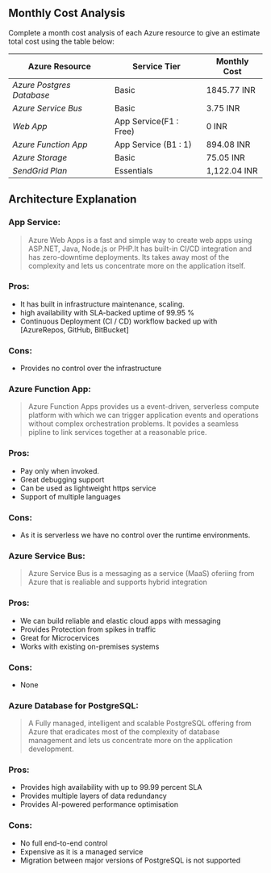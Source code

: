 
## Monthly Cost Analysis
Complete a month cost analysis of each Azure resource to give an estimate total cost using the table below:

| Azure Resource | Service Tier | Monthly Cost |
| ------------ | ------------ | ------------ |
| *Azure Postgres Database* |  Basic   |   1845.77 INR       |
| *Azure Service Bus*   |    Basic     |     3.75 INR         |
| *Web App*   |    App Service(F1 : Free)     |     0 INR         |
| *Azure Function App*   | App Service (B1 : 1)        |     894.08 INR         |
| *Azure Storage*   | Basic        |     75.05 INR         |
| *SendGrid Plan*   | Essentials        |     1,122.04 INR         |

## Architecture Explanation

### App Service:
>Azure Web Apps is a fast and simple way to create web apps using ASP.NET, Java, Node.js or PHP.It has built-in CI/CD integration and has zero-downtime deployments. Its takes away most of the complexity and lets us concentrate more on the application itself.
### Pros:
- It has built in infrastructure maintenance, scaling.
- high availability with SLA-backed uptime of 99.95 %
- Continuous Deployment (CI / CD) workflow backed up with [AzureRepos, GitHub, BitBucket]
### Cons:
- Provides no control over the infrastructure 

### Azure  Function App:
>Azure Function Apps provides us a event-driven, serverless compute platform with which we can trigger application events and operations without complex orchestration problems. It povides a seamless pipline to link services together at a reasonable price.

### Pros:
- Pay only when invoked.
- Great debugging support
- Can be used as lightweight https service
- Support of multiple languages
### Cons:
- As it is serverless we have no control over the runtime environments.

### Azure Service Bus: 
>Azure Service Bus is a messaging as a service (MaaS) oferiing from Azure that is realiable and supports hybrid integration 

### Pros:
- We can build reliable and elastic cloud apps with messaging
- Provides Protection from spikes in traffic
- Great for Microcervices 
- Works with  existing on-premises systems 
### Cons:
- None
### Azure Database for PostgreSQL:
> A Fully managed, intelligent and scalable PostgreSQL offering from Azure that eradicates most of the complexity of database management and lets us concentrate more on the application development.

### Pros:
- Provides high availability with up to 99.99 percent SLA
- Provides multiple layers of data redundancy
- Provides AI-powered performance optimisation
### Cons:
- No full end-to-end control
- Expensive as it is a managed service
- Migration between major versions of PostgreSQL is not supported
